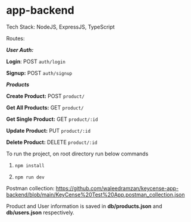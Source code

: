 # app-backend

Tech Stack: NodeJS, ExpressJS, TypeScript

Routes: 

_**User Auth:**_

**Login**: POST `auth/login`

**Signup:** POST `auth/signup`

_**Products**_

**Create Product:** POST `product/`

**Get All Products:** GET `product/`

**Get Single Product:** GET `product/:id`

**Update Product:** PUT `product/:id`

**Delete Product:** DELETE `product/:id`

To run the project, on root directory run below commands

1. `npm install`

2. `npm run dev`

Postman collection:
https://github.com/waleedramzan/keycense-app-backend/blob/main/KeyCense%20Test%20App.postman_collection.json

Product and User information is saved in **db/products.json** and **db/users.json** respectively.
